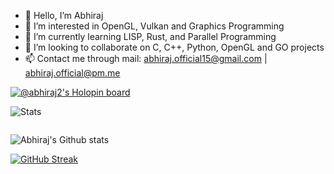 - 👋 Hello, I’m Abhiraj
- 👀 I’m interested in OpenGL, Vulkan and Graphics Programming
- 🌱 I’m currently learning LISP, Rust, and Parallel Programming
- 💞️ I’m looking to collaborate on C, C++, Python, OpenGL and GO projects
- 📫 Contact me through mail: abhiraj.official15@gmail.com | abhiraj.official@pm.me

[![@abhiraj2's Holopin board](https://holopin.me/abhiraj2)](https://holopin.io/@abhiraj2)

![Stats](https://komarev.com/ghpvc/?username=abhiraj2&style=flat-square)

<img alt="" src="https://github-profile-summary-cards.vercel.app/api/cards/profile-details?username=abhiraj2&theme=github_dark" />

![Abhiraj's Github stats](https://github-readme-stats.vercel.app/api?username=abhiraj2&count_private=true&theme=highcontrast)

<img alt="" align="left" src="http://github-profile-summary-cards.vercel.app/api/cards/repos-per-language?username=abhiraj2&theme=github_dark" />

<img alt="" align="left" src="http://github-profile-summary-cards.vercel.app/api/cards/most-commit-language?username=abhiraj2&theme=github_dark" />

[![GitHub Streak](https://github-readme-streak-stats.herokuapp.com?user=abhiraj2&theme=dark&date_format=M%20j%5B%2C%20Y%5D&background=050314)](https://git.io/streak-stats)

<img alt="" src="https://activity-graph.herokuapp.com/graph?username=abhiraj2&theme=github">


